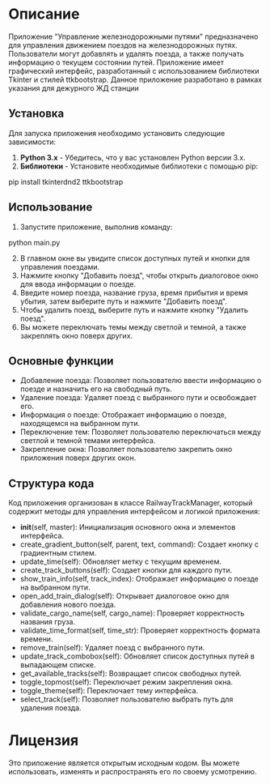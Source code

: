 # Описание

Приложение "Управление железнодорожными путями" предназначено для управления движением поездов на железнодорожных путях. Пользователи могут добавлять и удалять поезда, а также получать информацию о текущем состоянии путей. Приложение имеет графический интерфейс, разработанный с использованием библиотеки Tkinter и стилей ttkbootstrap.
Данное приложение разработано в рамках указания для дежурного ЖД станции

## Установка

Для запуска приложения необходимо установить следующие зависимости:

1. **Python 3.x** - Убедитесь, что у вас установлен Python версии 3.x.
2. **Библиотеки** - Установите необходимые библиотеки с помощью pip:

pip install tkinterdnd2 ttkbootstrap

## Использование

1. Запустите приложение, выполнив команду:


python main.py

2. В главном окне вы увидите список доступных путей и кнопки для управления поездами.
3. Нажмите кнопку "Добавить поезд", чтобы открыть диалоговое окно для ввода информации о поезде.
4. Введите номер поезда, название груза, время прибытия и время убытия, затем выберите путь и нажмите "Добавить поезд".
5. Чтобы удалить поезд, выберите путь и нажмите кнопку "Удалить поезд".
6. Вы можете переключать темы между светлой и темной, а также закреплять окно поверх других.

## Основные функции

* Добавление поезда: Позволяет пользователю ввести информацию о поезде и назначить его на свободный путь.
* Удаление поезда: Удаляет поезд с выбранного пути и освобождает его. 
* Информация о поезде: Отображает информацию о поезде, находящемся на выбранном пути. 
* Переключение тем: Позволяет пользователю переключаться между светлой и темной темами интерфейса. 
* Закрепление окна: Позволяет пользователю закрепить окно приложения поверх других окон.

## Структура кода

Код приложения организован в классе RailwayTrackManager, который содержит методы для управления интерфейсом и логикой приложения:

* __init__(self, master): Инициализация основного окна и элементов интерфейса. 
* create_gradient_button(self, parent, text, command): Создает кнопку с градиентным стилем. 
* update_time(self): Обновляет метку с текущим временем. 
* create_track_buttons(self): Создает кнопки для каждого пути. 
* show_train_info(self, track_index): Отображает информацию о поезде на выбранном пути. 
* open_add_train_dialog(self): Открывает диалоговое окно для добавления нового поезда. 
* validate_cargo_name(self, cargo_name): Проверяет корректность названия груза. 
* validate_time_format(self, time_str): Проверяет корректность формата времени. 
* remove_train(self): Удаляет поезд с выбранного пути. 
* update_track_combobox(self): Обновляет список доступных путей в выпадающем списке. 
* get_available_tracks(self): Возвращает список свободных путей. 
* toggle_topmost(self): Переключает режим закрепления окна. 
* toggle_theme(self): Переключает тему интерфейса. 
* select_track(self): Позволяет пользователю выбрать путь для удаления поезда.

# Лицензия

Это приложение является открытым исходным кодом. Вы можете использовать, изменять и распространять его по своему усмотрению.